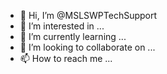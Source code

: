 - 👋 Hi, I’m @MSLSWPTechSupport
- 👀 I’m interested in ...
- 🌱 I’m currently learning ...
- 💞️ I’m looking to collaborate on ...
- 📫 How to reach me ...

<!---
MSLSWPTechSupport/MSLSWPTechSupport is a ✨ special ✨ repository because its `README.md` (this file) appears on your GitHub profile.
You can click the Preview link to take a look at your changes.
--->
